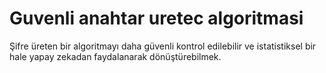 # Guvenli anahtar uretec algoritmasi
Şifre üreten bir algoritmayı daha güvenli kontrol edilebilir ve istatistiksel bir hale yapay zekadan faydalanarak dönüştürebilmek.
